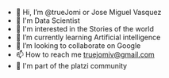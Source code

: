 - 👋 Hi, I’m @trueJomi or Jose Miguel Vasquez
- 💼 I'm Data Scientist 
- 👀 I'm interested in the Stories of the world
- 🌱 I’m currently learning Artificial intelligence
- 💞️ I’m looking to collaborate on Google
- 📫 How to reach me truejomiv@gmail.com
- 📗 I'm part of the platzi community

